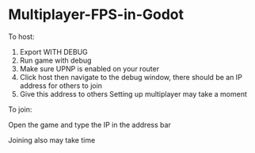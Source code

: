 # Multiplayer-FPS-in-Godot

To host:
1. Export WITH DEBUG
2. Run game with debug
3. Make sure UPNP is enabled on your router
4. Click host then navigate to the debug window, there should be an IP address for others to join
6. Give this address to others
Setting up multiplayer may take a moment

To join:

Open the game and type the IP in the address bar

Joining also may take time
